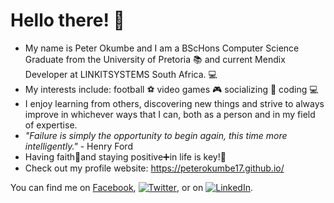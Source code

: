 # Hello there! 👋
- My name is Peter Okumbe and I am a BScHons Computer Science Graduate from the University of Pretoria :books: and current Mendix Developer at LINKITSYSTEMS South Africa. 💻
- My interests include: football :soccer: video games :video_game: socializing 💬 coding :computer:
- I enjoy learning from others, discovering new things and strive to always improve in whichever ways that I can, both as a person and in my field of expertise.
- *"Failure is simply the opportunity to begin again, this time more intelligently."* - Henry Ford
- Having faith:pray:and staying positive:heavy_plus_sign:in life is key!:key:
- Check out my profile website: https://peterokumbe17.github.io/

You can find me on [Facebook][1], [![Twitter][1.2]][2], or on [![LinkedIn][1.3]][3].

<!-- Icons -->

[1.2]: http://i.imgur.com/wWzX9uB.png
[1.3]: https://raw.githubusercontent.com/MartinHeinz/MartinHeinz/master/linkedin-3-16.png 

<!-- Links to social media accounts -->

[1]: https://facebook.com/peter.okumbe
[2]: https://twitter.com/retep_ta1
[3]: https://www.linkedin.com/in/peter-okumbe-65a887203/
